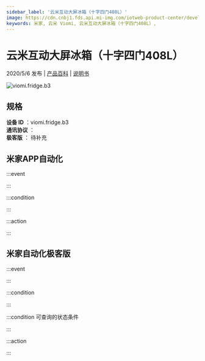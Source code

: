 ```yaml
---
sidebar_label: '云米互动大屏冰箱（十字四门408L）'
image: https://cdn.cnbj1.fds.api.mi-img.com/iotweb-product-center/developer_1586760855509WheqyvAR.png?GalaxyAccessKeyId=AKVGLQWBOVIRQ3XLEW&Expires=9223372036854775807&Signature=ZlCyYRAwWZMOhYolFuYfhpQl+XM=
keywords: 米家, 云米 Viomi, 云米互动大屏冰箱（十字四门408L）, 
---
```

# 云米互动大屏冰箱（十字四门408L）

2020/5/6 发布 | [产品百科](https://home.mi.com/webapp/content/baike/product/index.html?model=viomi.fridge.b3/) | [说明书](https://home.mi.com/views/introduction.html?model=viomi.fridge.b3&region=cn)

![viomi.fridge.b3](https://cdn.cnbj1.fds.api.mi-img.com/iotweb-product-center/developer_1586760855509WheqyvAR.png?GalaxyAccessKeyId=AKVGLQWBOVIRQ3XLEW&Expires=9223372036854775807&Signature=ZlCyYRAwWZMOhYolFuYfhpQl+XM=)

## 规格  
> 
**设备 ID** ：viomi.fridge.b3  
**通讯协议** ：  
**极客版**  ： 待补充 


## 米家APP自动化  

:::event  

:::

:::condition  

:::

:::action   

:::

## 米家自动化极客版  

:::event  

:::

:::condition  

:::

:::condition 可查询的状态条件  

:::

:::action  

:::

        
